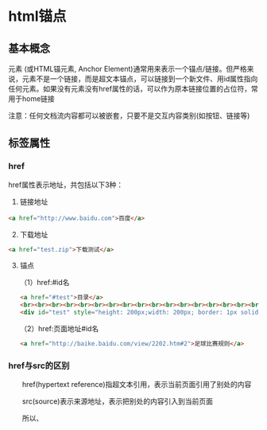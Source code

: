 # html锚点



## 基本概念

<a>元素 (或HTML锚元素, Anchor Element)通常用来表示一个锚点/链接。但严格来说，<a>元素不是一个链接，而是超文本锚点，可以链接到一个新文件、用id属性指向任何元素。如果没有<a>元素没有href属性的话，可以作为原本链接位置的占位符，常用于home链接

注意：任何文档流内容都可以被嵌套，只要不是交互内容类别(如按钮、链接等)



## 标签属性 



### href

href属性表示地址，共包括以下3种：

1. 链接地址

```html
<a href="http://www.baidu.com">百度</a>
```

2. 下载地址

```html
<a href="test.zip">下载测试</a>
```

3. 锚点

   （1）href:#id名

   ```html
   <a href="#test">目录</a>
   <br><br><br><br><br><br><br><br><br><br><br><br><br><br><br><br><br><br><br>
   <div id="test" style="height: 200px;width: 200px; border: 1px solid black;margin-bottom: 300px;">内容</div>
   ```

   （2）href:页面地址#id名

   ```html
   <a href="http://baike.baidu.com/view/2202.htm#2">足球比赛规则</a>
   ```

### href与src的区别

  href(hypertext reference)指超文本引用，表示当前页面引用了别处的内容

  src(source)表示来源地址，表示把别处的内容引入到当前页面

  所以<img>、<script>、<iframe>等应该使用src，而<a>和<map>应该使用href

  注意：href属性一定不要留空，若暂时不需要写地址，则写`#`或`javascript:;`。若href留空，会刷新页面



4、手机号码

  在移动端，使用<a href="tel:15012345678>15012345678</a>可以唤出手机拨号盘

### target

 target属性表示链接打开方式

  1、_self  当前窗口（默认）

  2、_blank  新窗口

  3、_parent  父框架集

  4、_top  整个窗口

  5、_framename  指定框架

```html
//外层框架
<frameset cols = "20%, *">
    <frame src="left.html">
    <frame src="right.html">
</frameset>
//里层框架
<frameset rows = "50%,*">
    <frame src="top.html">
    <frame src="bottom.html" name="bottom">        
</frameset>
//锚点页
<ul class="list">
    <li class="in"><a href="chap1.html" target="_self">chap1(_self)</a></li>
    <li class="in"><a href="chap2.html" target="_blank">chap2(_blank)</a></li>
    <li class="in"><a href="chap3.html" target="_parent">chap3(_parent)</a></li>
    <li class="in"><a href="chap4.html" target="_top">chap4(_top)</a></li>    
    <li class="in"><a href="chap5.html" target="bottom">chap5(framename)</a></li>
</ul>
```



### download

 download属性用来设置下载文件的名称(firefox/chrome/opera支持)

```html
<a href="test.zip" download="gogo">test</a>
```



### rel

rel属性表示表示链接间的关系

```
alternate   相较于当前文档可替换的呈现
author      链接到当前文档或文章的作者
bookmark    链接最近的父级区块的永久链接
help        与当前上下文相关的帮助链接
license     当前文档的许可证
next        后一篇文档
prev        前一篇文档
nofollow    当前文档的原始作者不推荐超链接指向的文档
noreferer   访问时链接时不发送referer字段
prefetch    预加载链接指向的页面(对于chrome使用prerender)
search      用于搜索当前文档或相关文档的资源
tag         给当前文档打上标签
```

  【应用】当一篇篇幅很长的文章需要多页显示时，配合next或prev可以实现前后页面导航的预加载

```html
<a href="prev.html" rel="prev prefetch prerender">前一页</a>
<a href="next.html" rel="next prefetch prerender">后一页</a>
    //当然prefetch也可以用于预加载其他类型的资源
<link rel="prefetch prerender" href="test.img">
```

## 注意事项

 1、<a>标签的文本颜色只能自身进行设置，从父级继承不到

  2、<a>标签的下划线颜色跟随文本颜色进行变化

  3、<a>标签不可嵌套<a>标签

```html
<div style="color: red;">
    <a href="#">[1]从父级继承不到红色字体</a>
    <br>
    <a href="#" style="color: green">[2]下划线颜色与文本同色</a>
    <br>
    <a href="#">前面<a href="#">[3]a标签不可嵌套</a></a>
</div>
```

